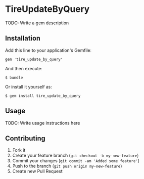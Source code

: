 # TireUpdateByQuery

TODO: Write a gem description

## Installation

Add this line to your application's Gemfile:

    gem 'tire_update_by_query'

And then execute:

    $ bundle

Or install it yourself as:

    $ gem install tire_update_by_query

## Usage

TODO: Write usage instructions here

## Contributing

1. Fork it
2. Create your feature branch (`git checkout -b my-new-feature`)
3. Commit your changes (`git commit -am 'Added some feature'`)
4. Push to the branch (`git push origin my-new-feature`)
5. Create new Pull Request
